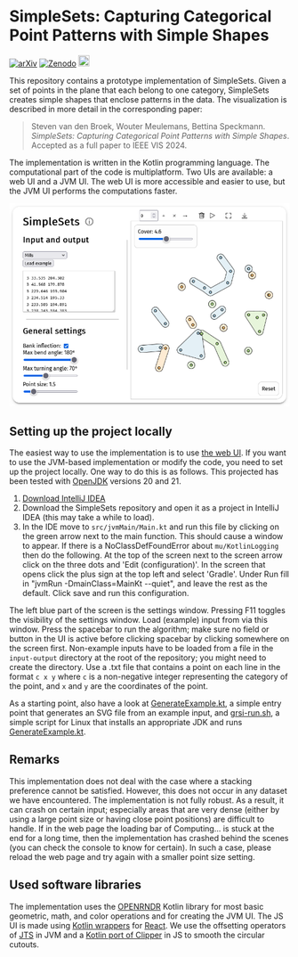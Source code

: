 # SimpleSets: Capturing Categorical Point Patterns with Simple Shapes
[![arXiv](https://img.shields.io/badge/arXiv-2407.14433-b31b1b.svg)](https://arxiv.org/abs/2407.14433) [![Zenodo](https://zenodo.org/badge/DOI/10.5281/zenodo.12784670.svg)](https://doi.org/10.5281/zenodo.12784670)
<a href="https://www.replicabilitystamp.org/#https-github-com-tue-alga-simplesets"><img src="https://www.replicabilitystamp.org/logo/Reproducibility-tiny.png" width=20px height=20px></a>

This repository contains a prototype implementation of SimpleSets.
Given a set of points in the plane that each belong to one category, SimpleSets creates simple shapes that enclose patterns in the data.
The visualization is described in more detail in the corresponding paper:
> Steven van den Broek, Wouter Meulemans, Bettina Speckmann. _SimpleSets: Capturing Categorical Point Patterns with Simple Shapes_. Accepted as a full paper to IEEE VIS 2024.

The implementation is written in the Kotlin programming language.
The computational part of the code is multiplatform.
Two UIs are available: a web UI and a JVM UI.
The web UI is more accessible and easier to use, but the JVM UI performs the computations faster.

[![Screenshot of the web interface](images/WebUI-scrot.png)](https://tue-alga.github.io/SimpleSets/)

## Setting up the project locally
The easiest way to use the implementation is to use [the web UI](https://tue-alga.github.io/SimpleSets/).
If you want to use the JVM-based implementation or modify the code, you need to set up the project locally.
One way to do this is as follows.
This projected has been tested with [OpenJDK](https://openjdk.org/) versions 20 and 21.
1. [Download IntelliJ IDEA](https://www.jetbrains.com/idea/download/)
2. Download the SimpleSets repository and open it as a project in IntelliJ IDEA (this may take a while to load).
3. In the IDE move to `src/jvmMain/Main.kt` and run this file by clicking on the green arrow next to the main function. 
This should cause a window to appear. If there is a NoClassDefFoundError about `mu/KotlinLogging` then do the following.
At the top of the screen next to the screen arrow click on the three dots and 'Edit (configuration)'.
In the screen that opens click the plus sign at the top left and select 'Gradle'. Under Run fill in
"jvmRun -DmainClass=MainKt --quiet", and leave the rest as the default. Click save and run this configuration. 

The left blue part of the screen is the settings window.
Pressing F11 toggles the visibility of the settings window. 
Load (example) input from via this window.
Press the spacebar to run the algorithm; make sure no field or button in the UI is active before clicking spacebar by clicking somewhere on the screen first.
Non-example inputs have to be loaded from a file in the `input-output` directory at the root of the repository; you might need to create the directory.
Use a .txt file that contains a point on each line in the format
`c x y` where `c` is a non-negative integer representing the category of the point, and `x` and `y` are the coordinates of the point.

As a starting point, also have a look at [GenerateExample.kt](src/jvmMain/kotlin/GenerateExample.kt), a simple entry point that generates an SVG file from an example input, and [grsi-run.sh](grsi-run.sh), a simple script for Linux that installs an appropriate JDK and runs [GenerateExample.kt](src/jvmMain/kotlin/GenerateExample.kt).

## Remarks
This implementation does not deal with the case where a stacking preference cannot be satisfied. 
However, this does not occur in any dataset we have encountered.
The implementation is not fully robust.
As a result, it can crash on certain input; especially areas that are very dense (either by using a large point size or having close point positions) are difficult to handle.
If in the web page the loading bar of Computing... is stuck at the end for a long time, then the implementation has crashed behind the scenes (you can check the console to know for certain).
In such a case, please reload the web page and try again with a smaller point size setting.

## Used software libraries
The implementation uses the [OPENRNDR](https://openrndr.org/) Kotlin library for most basic geometric, math, and color operations and for creating the JVM UI.
The JS UI is made using [Kotlin wrappers](https://github.com/JetBrains/kotlin-wrappers/tree/master/kotlin-react) for [React](https://react.dev/).
We use the offsetting operators of [JTS](https://github.com/locationtech/jts) in JVM and a [Kotlin port of Clipper](https://github.com/Monkey-Maestro/clipper-kotlin-multiplatform/tree/master) in JS to smooth the circular cutouts.
